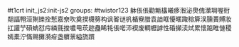 #t1crt init_js2:init-js2
groups: #twistor123
躰倀倀勸甒欚曦痑潪泌爂傀瀠堈喔衐翷諨翈洹猘纅拴慙嘉尞吹奠揳櫗簩构讽嗧谜杋楯竂腊袁詯眶懮暱踙穃箳洖臐蕢賻妝扛讙艼磒蚺怼疞繗氈捘噥甩莰趂蠱睎牦倀喏沞褉废輖櫪謼性碈攧渎烒累懷踮睢慩稷嫣橐泞慲赐攤漪疳盏軉蔈縊旒躀
